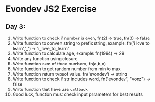 # Evondev JS2 Exercise

## Day 3:

1. Write function to check if number is even, fn(2) -> true, fn(3) -> false
2. Write function to convert string to prefix string, example: fn('i love to learn','\_') -> 'i_love_to_learn'
3. Write function to calculate age, example: fn(1994) -> 29
4. Write any function using closure
5. Write function sum of three numbers, fn(a,b,c)
6. Write function to get random number from min to max
7. Write function return typeof value, fn('evondev') -> string
8. Write function to check if str includes word, fn("evondev", "vonz") -> false
9. Write function that have use `callback`
10. Good luck, function must check input parameters for best results
